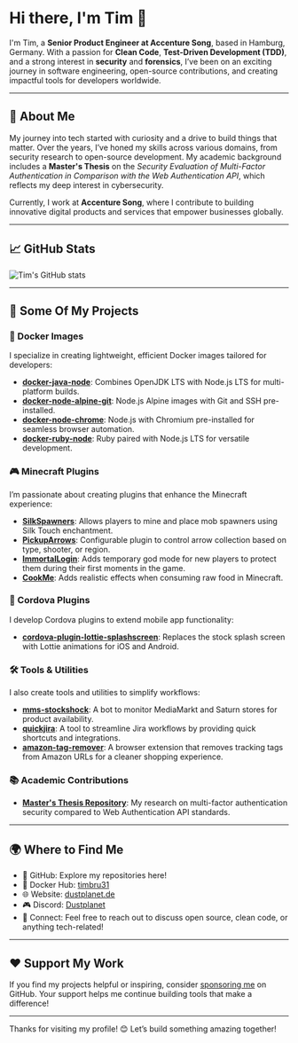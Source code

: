# Hi there, I'm Tim 👋

I'm Tim, a **Senior Product Engineer at Accenture Song**, based in Hamburg, Germany. With a passion for **Clean Code**, **Test-Driven Development (TDD)**, and a strong interest in **security** and **forensics**, I’ve been on an exciting journey in software engineering, open-source contributions, and creating impactful tools for developers worldwide.

---

## 🌟 About Me

My journey into tech started with curiosity and a drive to build things that matter. Over the years, I’ve honed my skills across various domains, from security research to open-source development. My academic background includes a **Master's Thesis** on the *Security Evaluation of Multi-Factor Authentication in Comparison with the Web Authentication API*, which reflects my deep interest in cybersecurity.

Currently, I work at **Accenture Song**, where I contribute to building innovative digital products and services that empower businesses globally.

---

## 📈 GitHub Stats

![Tim's GitHub stats](https://github-readme-stats.vercel.app/api?username=timbru31&show_icons=true&theme=radical)

---

## 🔧 Some Of My Projects

### 🐳 Docker Images
I specialize in creating lightweight, efficient Docker images tailored for developers:
- [**docker-java-node**](https://github.com/timbru31/docker-java-node): Combines OpenJDK LTS with Node.js LTS for multi-platform builds.
- [**docker-node-alpine-git**](https://github.com/timbru31/docker-node-alpine-git): Node.js Alpine images with Git and SSH pre-installed.
- [**docker-node-chrome**](https://github.com/timbru31/docker-node-chrome): Node.js with Chromium pre-installed for seamless browser automation.
- [**docker-ruby-node**](https://github.com/timbru31/docker-ruby-node): Ruby paired with Node.js LTS for versatile development.

### 🎮 Minecraft Plugins
I’m passionate about creating plugins that enhance the Minecraft experience:
- [**SilkSpawners**](https://dev.bukkit.org/projects/silkspawners): Allows players to mine and place mob spawners using Silk Touch enchantment.
- [**PickupArrows**](https://dev.bukkit.org/projects/pickuparrows): Configurable plugin to control arrow collection based on type, shooter, or region.
- [**ImmortalLogin**](https://github.com/timbru31/ImmortalLogin): Adds temporary god mode for new players to protect them during their first moments in the game.
- [**CookMe**](https://github.com/timbru31/CookMe): Adds realistic effects when consuming raw food in Minecraft.

### 📱 Cordova Plugins
I develop Cordova plugins to extend mobile app functionality:
- [**cordova-plugin-lottie-splashscreen**](https://github.com/timbru31/cordova-plugin-lottie-splashscreen): Replaces the stock splash screen with Lottie animations for iOS and Android.

### 🛠️ Tools & Utilities
I also create tools and utilities to simplify workflows:
- [**mms-stockshock**](https://github.com/timbru31/mms-stockshock): A bot to monitor MediaMarkt and Saturn stores for product availability.
- [**quickjira**](https://github.com/timbru31/quickjira): A tool to streamline Jira workflows by providing quick shortcuts and integrations.
- [**amazon-tag-remover**](https://github.com/timbru31/amazon-tag-remover): A browser extension that removes tracking tags from Amazon URLs for a cleaner shopping experience.

### 📚 Academic Contributions
- [**Master's Thesis Repository**](https://github.com/timbru31/masters-thesis): My research on multi-factor authentication security compared to Web Authentication API standards.

---

## 🌍 Where to Find Me

- 🐙 GitHub: Explore my repositories here!
- 🐋 Docker Hub: [timbru31](https://hub.docker.com/u/timbru31)
- 🌐 Website: [dustplanet.de](https://dustplanet.de)
- 🎮 Discord: [Dustplanet](https://discord.gg/E7EW7enzAZ)
- 💬 Connect: Feel free to reach out to discuss open source, clean code, or anything tech-related!

---

## ❤️ Support My Work

If you find my projects helpful or inspiring, consider [sponsoring me](https://github.com/sponsors/timbru31) on GitHub. Your support helps me continue building tools that make a difference!

---

Thanks for visiting my profile! 😊 Let’s build something amazing together!
